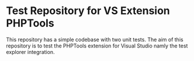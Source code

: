 # Test Repository for VS Extension PHPTools #

This repository has a simple codebase with two unit tests. The aim of this repository is to test the PHPTools extension for Visual Studio namly the test explorer integration.
